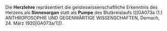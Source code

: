 
Die **Herzlehre** repräsentiert die geisteswissenschaftliche Erkenntnis des Herzens als **Sinnesorgan** statt als **Pumpe** des Blutkreislaufs ([[GA073a (1.) ANTHROPOSOPHIE UND GEGENWÄRTIGE WISSENSCHAFTEN, Dornach, 24. März 1920|GA073a/1]]).
